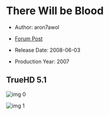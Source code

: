 # There Will be Blood

* Author: aron7awol

* [Forum Post](https://www.avsforum.com/threads/bass-eq-for-filtered-movies.2995212/post-58277262)

* Release Date: 2008-06-03
* Production Year: 2007

## TrueHD 5.1

![img 0](https://i.imgur.com/KKZOhG5.jpg)

![img 1](https://i.imgur.com/T2KGVKF.png)

